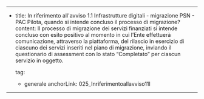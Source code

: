 ---
  - title: In riferimento all'avviso 1.1 Infrastrutture digitali - migrazione PSN - PAC Pilota, quando si intende concluso il processo di migrazione?
    content: Il processo di migrazione dei servizi finanziati si intende concluso con esito positivo al momento in cui l’Ente effettuerà comunicazione, attraverso la piattaforma, del rilascio in esercizio di ciascuno dei servizi inseriti nel piano di migrazione, inviando il questionario di assessment con lo stato “Completato” per ciascun servizio in oggetto.

    tag:
      - generale
    anchorLink: 025_Inriferimentoallavviso11I
---